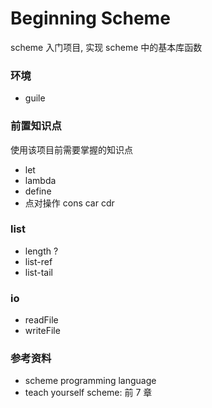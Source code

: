 # Beginning Scheme
scheme 入门项目, 实现 scheme 中的基本库函数

### 环境
- guile

### 前置知识点
使用该项目前需要掌握的知识点
- let
- lambda
- define
- 点对操作 cons car cdr


### list
- length ?
- list-ref
- list-tail

### io
- readFile
- writeFile

### 参考资料
- scheme programming language
- teach yourself scheme: 前 7 章